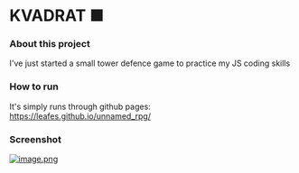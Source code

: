 # KVADRAT &#9632;
### About this project
I've just started a small tower defence game to practice my JS coding skills

### How to run

It's simply runs through github pages:\
https://leafes.github.io/unnamed_rpg/

### Screenshot
[![image.png](https://i.postimg.cc/rs86w0jx/image.png)](https://postimg.cc/Q9nY6MRd)


